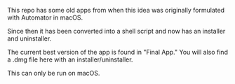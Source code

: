 This repo has some old apps from when this idea was originally formulated with Automator in macOS.

Since then it has been converted into a shell script and now has an installer and uninstaller.

The current best version of the app is found in "Final App." You will also find a .dmg file here with an installer/uninstaller.

This can only be run on macOS.
